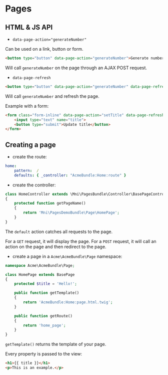 # Pages

## HTML & JS API

- `data-page-action="generateNumber"`

Can be used on a link, button or form.

```html
<button type="button" data-page-action="generateNumber">Generate number</button>
```

Will call `generateNumber` on the page through an AJAX POST request.

- `data-page-refresh`

```html
<button type="button" data-page-action="generateNumber" data-page-refresh>Generate number</button>
```

Will call `generateNumber` and refresh the page.

Example with a form:

```html
<form class="form-inline" data-page-action="setTitle" data-page-refresh>
    <input type="text" name="title">
    <button type="submit">Update title</button>
</form>
```


## Creating a page

- create the route:

```yaml
home:
    pattern:  /
    defaults: { _controller: "AcmeBundle:Home:route" }
```

- create the controller:

```php
class HomeController extends \Mni\PagesBundle\Controller\BasePageController
{
    protected function getPageName()
    {
        return 'Mni\PagesDemoBundle\Page\HomePage';
    }
}
```

The `default` action catches all requests to the page.

For a `GET` request, it will display the page.
For a `POST` request, it will call an action on the page and then redirect to the page.

- create a page in a `Acme\AcmeBundle\Page` namespace:

```php
namespace Acme\AcmeBundle\Page;

class HomePage extends BasePage
{
    protected $title = 'Hello!';

    public function getTemplate()
    {
        return 'AcmeBundle:Home:page.html.twig';
    }

    public function getRoute()
    {
        return 'home_page';
    }
}
```

`getTemplate()` returns the template of your page.

Every property is passed to the view:

```html
<h1>{{ title }}</h1>
<p>This is an example.</p>
```

